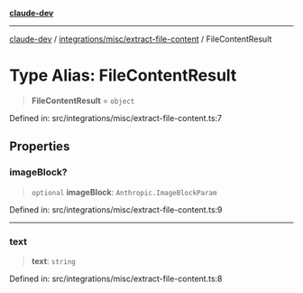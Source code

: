 [**claude-dev**](../../../../README.md)

***

[claude-dev](../../../../README.md) / [integrations/misc/extract-file-content](../README.md) / FileContentResult

# Type Alias: FileContentResult

> **FileContentResult** = `object`

Defined in: src/integrations/misc/extract-file-content.ts:7

## Properties

### imageBlock?

> `optional` **imageBlock**: `Anthropic.ImageBlockParam`

Defined in: src/integrations/misc/extract-file-content.ts:9

***

### text

> **text**: `string`

Defined in: src/integrations/misc/extract-file-content.ts:8
